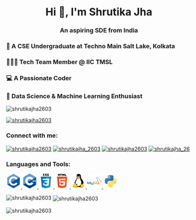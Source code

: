 <h1 align="center">Hi 👋, I'm Shrutika Jha</h1>
<h3 align="center">An aspiring SDE from India</h3>
<h3>🏫 A CSE Undergraduate at Techno Main Salt Lake, Kolkata</h3>
<h3>👩🏻‍💻 Tech Team Member @ IIC TMSL</h3>
<h3>💻 A Passionate Coder</h3>
<h3>🛑 Data Science & Machine Learning Enthusiast</h3>

<p align="left"> <img src="https://komarev.com/ghpvc/?username=shrutikajha2603&label=Profile%20views&color=0e75b6&style=flat" alt="shrutikajha2603" /> </p>

<p align="left"> <a href="https://github.com/ryo-ma/github-profile-trophy"><img src="https://github-profile-trophy.vercel.app/?username=shrutikajha2603" alt="shrutikajha2603" /></a> </p>

<h3 align="left">Connect with me:</h3>
<p align="left">
<a href="https://linkedin.com/in/shrutikajha2603" target="blank"><img align="center" src="https://raw.githubusercontent.com/rahuldkjain/github-profile-readme-generator/master/src/images/icons/Social/linked-in-alt.svg" alt="shrutikajha2603" height="30" width="40" /></a>
<a href="https://instagram.com/shrutikajha_2603" target="blank"><img align="center" src="https://raw.githubusercontent.com/rahuldkjain/github-profile-readme-generator/master/src/images/icons/Social/instagram.svg" alt="shrutikajha_2603" height="30" width="40" /></a>
<a href="https://www.hackerrank.com/shrutikajha2603" target="blank"><img align="center" src="https://raw.githubusercontent.com/rahuldkjain/github-profile-readme-generator/master/src/images/icons/Social/hackerrank.svg" alt="shrutikajha2603" height="30" width="40" /></a>
<a href="https://www.leetcode.com/shrutikajha_26" target="blank"><img align="center" src="https://raw.githubusercontent.com/rahuldkjain/github-profile-readme-generator/master/src/images/icons/Social/leet-code.svg" alt="shrutikajha_26" height="30" width="40" /></a>
</p>

<h3 align="left">Languages and Tools:</h3>
<p align="left"> <a href="https://www.cprogramming.com/" target="_blank" rel="noreferrer"> <img src="https://raw.githubusercontent.com/devicons/devicon/master/icons/c/c-original.svg" alt="c" width="40" height="40"/> </a> <a href="https://www.w3schools.com/cpp/" target="_blank" rel="noreferrer"> <img src="https://raw.githubusercontent.com/devicons/devicon/master/icons/cplusplus/cplusplus-original.svg" alt="cplusplus" width="40" height="40"/> </a> <a href="https://www.w3schools.com/css/" target="_blank" rel="noreferrer"> <img src="https://raw.githubusercontent.com/devicons/devicon/master/icons/css3/css3-original-wordmark.svg" alt="css3" width="40" height="40"/> </a> <a href="https://www.w3.org/html/" target="_blank" rel="noreferrer"> <img src="https://raw.githubusercontent.com/devicons/devicon/master/icons/html5/html5-original-wordmark.svg" alt="html5" width="40" height="40"/> </a> <a href="https://www.linux.org/" target="_blank" rel="noreferrer"> <img src="https://raw.githubusercontent.com/devicons/devicon/master/icons/linux/linux-original.svg" alt="linux" width="40" height="40"/> </a> <a href="https://www.mysql.com/" target="_blank" rel="noreferrer"> <img src="https://raw.githubusercontent.com/devicons/devicon/master/icons/mysql/mysql-original-wordmark.svg" alt="mysql" width="40" height="40"/> </a> <a href="https://www.python.org" target="_blank" rel="noreferrer"> <img src="https://raw.githubusercontent.com/devicons/devicon/master/icons/python/python-original.svg" alt="python" width="40" height="40"/> </a> </p>

<p><img align="left" src="https://github-readme-stats.vercel.app/api/top-langs?username=shrutikajha2603&show_icons=true&locale=en&layout=compact" alt="shrutikajha2603" /></p>

<p>&nbsp;<img align="center" src="https://github-readme-stats.vercel.app/api?username=shrutikajha2603&show_icons=true&locale=en" alt="shrutikajha2603" /></p>

<p><img align="center" src="https://github-readme-streak-stats.herokuapp.com/?user=shrutikajha2603&" alt="shrutikajha2603" /></p>
